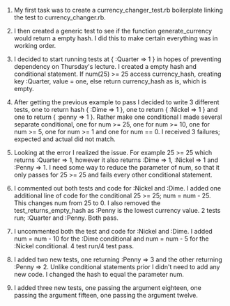1. My first task was to create a currency_changer_test.rb boilerplate linking the test to currency_changer.rb.

2. I then created a generic test to see if the function generate_currency would return a empty hash. I did this to make certain everything was in working order.

3. I decided to start running tests at { :Quarter => 1 } in hopes of preventing dependency on Thursday's lecture. I created a empty hash and conditional statement. If num(25) >= 25 access currency_hash, creating key :Quarter, value = one, else return currency_hash as is, which is empty.

4. After getting the previous example to pass I decided to write 3 different tests, one to return hash { :Dime => 1 }, one to return { :Nickel => 1 } and one to return { :penny => 1 }. Rather make one conditional I made several separate conditional, one for num >= 25, one for num >= 10, one for num >= 5, one for num >= 1 and one for num == 0. I received 3 failures; expected and actual did not match.

5. Looking at the error I realized the issue. For example 25 >= 25 which returns :Quarter => 1, however it also returns :Dime => 1, :Nickel => 1 and :Penny => 1. I need some way to reduce the parameter of num, so that it only passes for 25 >= 25 and fails every other conditional statement.

6. I commented out both tests and code for :Nickel and :Dime. I added one additional line of code for the conditional 25 >= 25; num = num - 25. This changes num from 25 to 0. I also removed the test_returns_empty_hash as :Penny is the lowest currency value. 2 tests run; :Quarter and :Penny. Both pass. 

7. I uncommented both the test and code for :Nickel and :Dime. I added num = num - 10 for the :Dime conditional and num = num - 5 for the :Nickel conditional. 4 test run/4 test pass.

8. I added two new tests, one returning :Penny => 3 and the other returning :Penny => 2. Unlike conditional statements prior I didn't need to add any new code. I changed the hash to equal the parameter num.

9. I added three new tests, one passing the argument eighteen, one passing the argument fifteen, one passing the argument twelve.